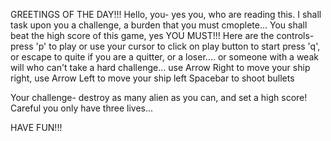   GREETINGS OF THE DAY!!!
  Hello, you- yes you, who are reading this. I shall task upon you a challenge, a burden that you must cmoplete...
  You shall beat the high score of this game, yes YOU MUST!!!
  Here are the controls-
  press 'p' to play or use your cursor to click on play button to start
  press 'q', or escape to quite if you are a quitter, or a loser.... or someone with a weak will who can't take a hard challenge...
  use Arrow Right to move your ship right, use Arrow Left to move your ship left
  Spacebar to shoot bullets

  Your challenge-
  destroy as many alien as you can, and set a high score! 
  Careful you only have three lives...

  HAVE FUN!!!
